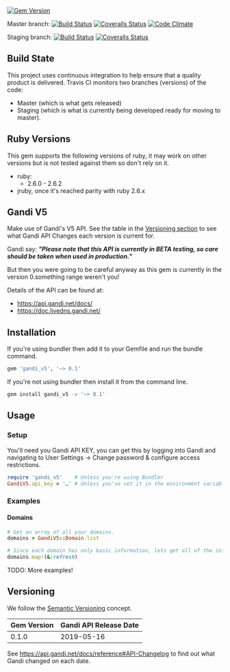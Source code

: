 [![Gem Version](https://badge.fury.io/rb/gandi_v5.png)](http://badge.fury.io/rb/gandi_v5)

Master branch:
[![Build Status](https://secure.travis-ci.org/robertgauld/gandi_v5.png?branch=master)](http://travis-ci.org/robertgauld/gandi_v5)
[![Coveralls Status](https://coveralls.io/repos/robertgauld/gandi_v5/badge.png?branch=master)](https://coveralls.io/r/robertgauld/gandi_v5)
[![Code Climate](https://codeclimate.com/github/robertgauld/gandi_v5.png?branch=master)](https://codeclimate.com/github/robertgauld/gandi_v5)

Staging branch:
[![Build Status](https://secure.travis-ci.org/robertgauld/gandi_v5.png?branch=staging)](http://travis-ci.org/robertgauld/gandi_v5)
[![Coveralls Status](https://coveralls.io/repos/robertgauld/gandi_v5/badge.png?branch=staging)](https://coveralls.io/r/robertgauld/gandi_v5)


## Build State
This project uses continuous integration to help ensure that a quality product is delivered.
Travis CI monitors two branches (versions) of the code:

* Master (which is what gets released)
* Staging (which is what is currently being developed ready for moving to master).


## Ruby Versions
This gem supports the following versions of ruby, it may work on other versions but is not tested against them so don't rely on it.

* ruby:
  * 2.6.0 - 2.6.2
* jruby, once it's reached parity with ruby 2.6.x


## Gandi V5

Make use of Gandi's V5 API.
See the table in the [Versioning section](#Versioning) to see what Gandi
API Changes each version is current for.

Gandi say: **_"Please note that this API is currently in BETA testing, so care should be taken when used in production._"**

But then you were going to be careful anyway as this gem is currently in the version 0.something range weren't you!

Details of the API can be found at:

* <https://api.gandi.net/docs/>
* <https://doc.livedns.gandi.net/>


## Installation

If you're using bundler then add it to your Gemfile and run the bundle command.

```ruby
gem 'gandi_v5', '~> 0.1'
```

If you're not using bundler then install it from the command line.
```bash
gem install gandi_v5 -v '~> 0.1'
```

## Usage

### Setup

You'll need you Gandi API KEY, you can get this by logging into Gandi and
navigating to User Settings -> Change password & configure access restrictions.

```ruby
require 'gandi_v5'    # Unless you're using Bundler
GandiV5.api_key = '…' # Unless you've set it in the environment variable GANDI_API_KEY
```

### Examples

#### Domains

```ruby
# Get an array of all your domains.
domains = GandiV5::Domain.list

# Since each domain has only basic information, lets get all of the information.
domains.map!(&:refresh)
```

TODO: More examples!


## Versioning

We follow the [Semantic Versioning](http://semver.org/) concept.

| Gem Version     | Gandi API Release Date | 
| --------------- | ---------------------- |
| 0.1.0           | 2019-05-16             |

See <https://api.gandi.net/docs/reference#API-Changelog> to find out what
Gandi changed on each date.

